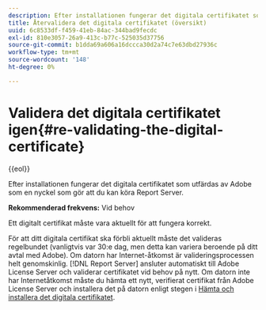 ```yaml
---
description: Efter installationen fungerar det digitala certifikatet som utfärdas av Adobe som en nyckel som gör att du kan köra Report Server.
title: Återvalidera det digitala certifikatet (översikt)
uuid: 6c8533df-f459-41eb-84ac-344bad9fecdc
exl-id: 810e3057-26a9-413c-b77c-525035d37756
source-git-commit: b1dda69a606a16dccca30d2a74c7e63dbd27936c
workflow-type: tm+mt
source-wordcount: '148'
ht-degree: 0%

---
```


# Validera det digitala certifikatet igen{#re-validating-the-digital-certificate}

{{eol}}

Efter installationen fungerar det digitala certifikatet som utfärdas av Adobe som en nyckel som gör att du kan köra Report Server.

**Rekommenderad frekvens:** Vid behov

Ett digitalt certifikat måste vara aktuellt för att fungera korrekt.

För att ditt digitala certifikat ska förbli aktuellt måste det valideras regelbundet (vanligtvis var 30:e dag, men detta kan variera beroende på ditt avtal med Adobe). Om datorn har Internet-åtkomst är valideringsprocessen helt genomskinlig. [!DNL Report Server] ansluter automatiskt till Adobe License Server och validerar certifikatet vid behov på nytt. Om datorn inte har Internetåtkomst måste du hämta ett nytt, verifierat certifikat från Adobe License Server och installera det på datorn enligt stegen i [Hämta och installera det digitala certifikatet](../../../home/c-rpt-oview/c-inst-rpt/c-install-dig-cert/c-install-dig-cert.md#concept-5a61fc67df3643598c7c403962075f76).
